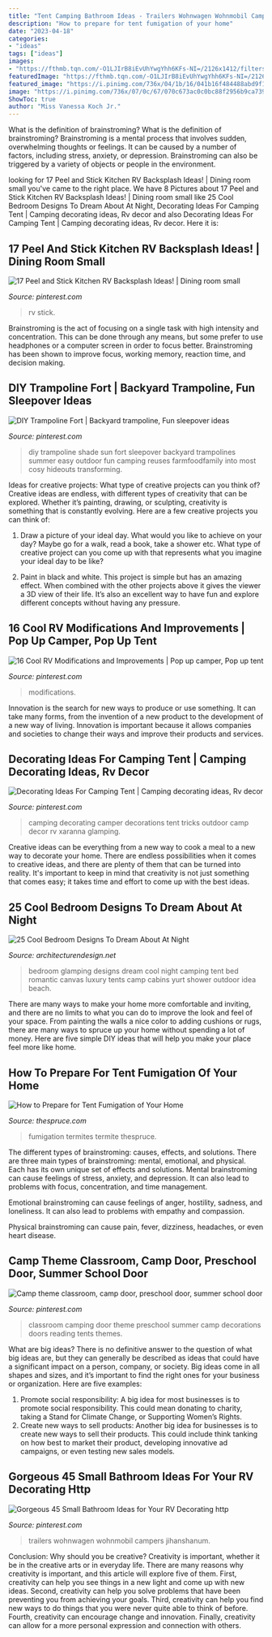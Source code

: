 ```yaml
---
title: "Tent Camping Bathroom Ideas - Trailers Wohnwagen Wohnmobil Campers Jihanshanum"
description: "How to prepare for tent fumigation of your home"
date: "2023-04-18"
categories:
- "ideas"
tags: ["ideas"]
images:
- "https://fthmb.tqn.com/-O1LJIrB8iEvUhYwgYhh6KFs-NI=/2126x1412/filters:fill(auto,1)/183302800-56a7099a5f9b58b7d0e631ec.jpg"
featuredImage: "https://fthmb.tqn.com/-O1LJIrB8iEvUhYwgYhh6KFs-NI=/2126x1412/filters:fill(auto,1)/183302800-56a7099a5f9b58b7d0e631ec.jpg"
featured_image: "https://i.pinimg.com/736x/04/1b/16/041b16f484488abd9f107589d9413093.jpg"
image: "https://i.pinimg.com/736x/07/0c/67/070c673ac0c0bc88f2956b9ca7396ca5--camping-tricks-camping-ideas.jpg"
ShowToc: true
author: "Miss Vanessa Koch Jr."
---
```



What is the definition of brainstroming?
What is the definition of brainstroming? Brainstroming is a mental process that involves sudden, overwhelming thoughts or feelings. It can be caused by a number of factors, including stress, anxiety, or depression. Brainstroming can also be triggered by a variety of objects or people in the environment.

	

		
looking for 17 Peel and Stick Kitchen RV Backsplash Ideas! | Dining room small you've came to the right place. We have 8 Pictures about 17 Peel and Stick Kitchen RV Backsplash Ideas! | Dining room small like 25 Cool Bedroom Designs To Dream About At Night, Decorating Ideas For Camping Tent | Camping decorating ideas, Rv decor and also Decorating Ideas For Camping Tent | Camping decorating ideas, Rv decor. Here it is:
		
    
## 17 Peel And Stick Kitchen RV Backsplash Ideas! | Dining Room Small

<img loading=lazy src="https://i.pinimg.com/736x/19/98/2a/19982a82661afc55cef9fd8884dcb172.jpg" onerror="this.onerror=null;this.src='https://tse4.mm.bing.net/th?id=OIP.g1ijZWHqkgyon4VOtfbMgwHaJ4&amp;pid=15.1';" alt="17 Peel and Stick Kitchen RV Backsplash Ideas! | Dining room small">

_Source: pinterest.com_

>rv stick. 

	

Brainstroming is the act of focusing on a single task with high intensity and concentration. This can be done through any means, but some prefer to use headphones or a computer screen in order to focus better. Brainstroming has been shown to improve focus, working memory, reaction time, and decision making.

    
## DIY Trampoline Fort | Backyard Trampoline, Fun Sleepover Ideas

<img loading=lazy src="https://i.pinimg.com/736x/28/f4/cb/28f4cba5ba8c7bb3bb48736c99171570.jpg" onerror="this.onerror=null;this.src='https://tse1.mm.bing.net/th?id=OIP.wOUj7KfUmyffeB9nX-gkNAHaLH&amp;pid=15.1';" alt="DIY Trampoline Fort | Backyard trampoline, Fun sleepover ideas">

_Source: pinterest.com_

>diy trampoline shade sun fort sleepover backyard trampolines summer easy outdoor fun camping reuses farmfoodfamily into most cosy hideouts transforming. 

	

Ideas for creative projects: What type of creative projects can you think of?
Creative ideas are endless, with different types of creativity that can be explored. Whether it’s painting, drawing, or sculpting, creativity is something that is constantly evolving. Here are a few creative projects you can think of:
1) Draw a picture of your ideal day. What would you like to achieve on your day? Maybe go for a walk, read a book, take a shower etc. What type of creative project can you come up with that represents what you imagine your ideal day to be like?

2) Paint in black and white. This project is simple but has an amazing effect. When combined with the other projects above it gives the viewer a 3D view of their life. It’s also an excellent way to have fun and explore different concepts without having any pressure.

    
## 16 Cool RV Modifications And Improvements | Pop Up Camper, Pop Up Tent

<img loading=lazy src="https://i.pinimg.com/736x/04/1b/16/041b16f484488abd9f107589d9413093.jpg" onerror="this.onerror=null;this.src='https://tse4.mm.bing.net/th?id=OIP.clpPZR-rnLSbme2CQaNXQgHaJ4&amp;pid=15.1';" alt="16 Cool RV Modifications and Improvements | Pop up camper, Pop up tent">

_Source: pinterest.com_

>modifications. 

	

Innovation is the search for new ways to produce or use something. It can take many forms, from the invention of a new product to the development of a new way of living. Innovation is important because it allows companies and societies to change their ways and improve their products and services.

    
## Decorating Ideas For Camping Tent | Camping Decorating Ideas, Rv Decor

<img loading=lazy src="https://i.pinimg.com/736x/07/0c/67/070c673ac0c0bc88f2956b9ca7396ca5--camping-tricks-camping-ideas.jpg" onerror="this.onerror=null;this.src='https://tse1.mm.bing.net/th?id=OIP.llaROdvXNXBu9Tk6bgrIGgHaF7&amp;pid=15.1';" alt="Decorating Ideas For Camping Tent | Camping decorating ideas, Rv decor">

_Source: pinterest.com_

>camping decorating camper decorations tent tricks outdoor camp decor rv xaranna glamping. 

	

Creative ideas can be everything from a new way to cook a meal to a new way to decorate your home. There are endless possibilities when it comes to creative ideas, and there are plenty of them that can be turned into reality. It's important to keep in mind that creativity is not just something that comes easy; it takes time and effort to come up with the best ideas.

    
## 25 Cool Bedroom Designs To Dream About At Night

<img loading=lazy src="http://cdn.architecturendesign.net/wp-content/uploads/2014/09/12-glamping-bedroom.jpg" onerror="this.onerror=null;this.src='https://tse2.mm.bing.net/th?id=OIP.0df8O-KGxJDSKNXPHU-4fwHaJW&amp;pid=15.1';" alt="25 Cool Bedroom Designs To Dream About At Night">

_Source: architecturendesign.net_

>bedroom glamping designs dream cool night camping tent bed romantic canvas luxury tents camp cabins yurt shower outdoor idea beach. 

	

There are many ways to make your home more comfortable and inviting, and there are no limits to what you can do to improve the look and feel of your space. From painting the walls a nice color to adding cushions or rugs, there are many ways to spruce up your home without spending a lot of money. Here are five simple DIY ideas that will help you make your place feel more like home.

    
## How To Prepare For Tent Fumigation Of Your Home

<img loading=lazy src="https://fthmb.tqn.com/-O1LJIrB8iEvUhYwgYhh6KFs-NI=/2126x1412/filters:fill(auto,1)/183302800-56a7099a5f9b58b7d0e631ec.jpg" onerror="this.onerror=null;this.src='https://tse4.mm.bing.net/th?id=OIP.S6aDIXI862L9lD4GxSNNtwHaE6&amp;pid=15.1';" alt="How to Prepare for Tent Fumigation of Your Home">

_Source: thespruce.com_

>fumigation termites termite thespruce. 

	

The different types of brainstroming: causes, effects, and solutions.
There are three main types of brainstroming: mental, emotional, and physical. Each has its own unique set of effects and solutions.
Mental brainstroming can cause feelings of stress, anxiety, and depression. It can also lead to problems with focus, concentration, and time management.

Emotional brainstroming can cause feelings of anger, hostility, sadness, and loneliness. It can also lead to problems with empathy and compassion.

Physical brainstroming can cause pain, fever, dizziness, headaches, or even heart disease.

    
## Camp Theme Classroom, Camp Door, Preschool Door, Summer School Door

<img loading=lazy src="https://i.pinimg.com/736x/3e/cb/fd/3ecbfd1104ce8f567199f981395c9aa5.jpg" onerror="this.onerror=null;this.src='https://tse1.mm.bing.net/th?id=OIP.wvBq3GVnN9CWlm5Yii7tkQHaJ3&amp;pid=15.1';" alt="Camp theme classroom, camp door, preschool door, summer school door">

_Source: pinterest.com_

>classroom camping door theme preschool summer camp decorations doors reading tents themes. 

	

What are big ideas?
There is no definitive answer to the question of what big ideas are, but they can generally be described as ideas that could have a significant impact on a person, company, or society. Big ideas come in all shapes and sizes, and it’s important to find the right ones for your business or organization. Here are five examples: 
1. Promote social responsibility: A big idea for most businesses is to promote social responsibility. This could mean donating to charity, taking a Stand for Climate Change, or Supporting Women’s Rights. 
2. Create new ways to sell products: Another big idea for businesses is to create new ways to sell their products. This could include think tanking on how best to market their product, developing innovative ad campaigns, or even testing new sales models. 

    
## Gorgeous 45 Small Bathroom Ideas For Your RV Decorating Http

<img loading=lazy src="https://i.pinimg.com/736x/11/b9/ee/11b9eea27528e5650477369e3bf1c53b.jpg" onerror="this.onerror=null;this.src='https://tse3.mm.bing.net/th?id=OIP.upQ10_ljgMqCCNRaJmkPNwHaLF&amp;pid=15.1';" alt="Gorgeous 45 Small Bathroom Ideas for Your RV Decorating http">

_Source: pinterest.com_

>trailers wohnwagen wohnmobil campers jihanshanum. 

	

Conclusion: Why should you be creative?
Creativity is important, whether it be in the creative arts or in everyday life. There are many reasons why creativity is important, and this article will explore five of them. First, creativity can help you see things in a new light and come up with new ideas. Second, creativity can help you solve problems that have been preventing you from achieving your goals. Third, creativity can help you find new ways to do things that you were never quite able to think of before. Fourth, creativity can encourage change and innovation. Finally, creativity can allow for a more personal expression and connection with others.


